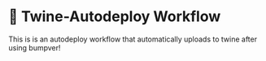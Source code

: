 # 🚀 Twine-Autodeploy Workflow

This is is an autodeploy workflow that automatically uploads to twine after using bumpver!

